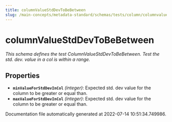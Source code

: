 ```yaml
---
title: columnValueStdDevToBeBetween
slug: /main-concepts/metadata-standard/schemas/tests/column/columnvaluestddevtobebetween
---
```


# columnValueStdDevToBeBetween

*This schema defines the test ColumnValueStdDevToBeBetween. Test the std. dev. value in a col is within a range.*

## Properties

- **`minValueForStdDevInCol`** *(integer)*: Expected std. dev value for the column to be greater or equal than.
- **`maxValueForStdDevInCol`** *(integer)*: Expected std. dev value for the column to be greater or equal than.


Documentation file automatically generated at 2022-07-14 10:51:34.749986.
